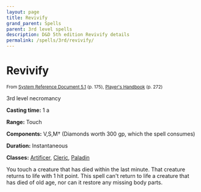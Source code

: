 ```yaml
---
layout: page
title: Revivify
grand_parent: Spells
parent: 3rd level spells 
description: D&D 5th edition Revivify details
permalink: /spells/3rd/revivify/
---
```


# Revivify

<small>From <a target="_blank" href="https://media.wizards.com/2016/downloads/DND/SRD-OGL_V5.1.pdf">System Reference Document 5.1</a> (p. 175), <a target="_blank" href="https://dnd.wizards.com/products/tabletop-games/rpg-products/rpg_playershandbook">Player's Handbook</a> (p. 272)</small>


3rd level necromancy

**Casting time:** 1 a

**Range:** Touch

**Components:** V,S,M† (Diamonds worth 300 gp, which the spell consumes)

**Duration:** Instantaneous

**Classes:** [Artificer](/classes/artificer/), [Cleric](/classes/cleric/), [Paladin](/classes/paladin/)

You touch a creature that has died within the last minute. That creature returns to life with 1 hit point. This spell can't return to life a creature that has died of old age, nor can it restore any missing body parts.